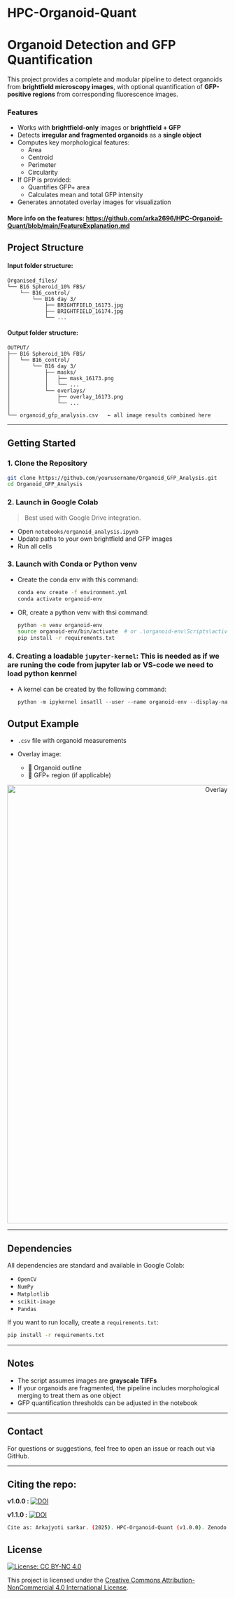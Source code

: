 # HPC-Organoid-Quant


# Organoid Detection and GFP Quantification

This project provides a complete and modular pipeline to detect organoids from **brightfield microscopy images**, with optional quantification of **GFP-positive regions** from corresponding fluorescence images.

### Features

- Works with **brightfield-only** images or **brightfield + GFP**
- Detects **irregular and fragmented organoids** as a **single object**
- Computes key morphological features:
  - Area
  - Centroid
  - Perimeter
  - Circularity
- If GFP is provided:
  - Quantifies GFP+ area
  - Calculates mean and total GFP intensity
- Generates annotated overlay images for visualization


#### More info on the features: https://github.com/arka2696/HPC-Organoid-Quant/blob/main/FeatureExplanation.md

## Project Structure

#### Input folder structure:
```
Organised_files/
└── B16 Spheroid_10% FBS/
    └── B16_control/
        └── B16 day 3/
            ├── BRIGHTFIELD_16173.jpg
            ├── BRIGHTFIELD_16174.jpg
            └── ...
````

#### Output folder structure:
```
OUTPUT/
├── B16 Spheroid_10% FBS/
│   └── B16_control/
│       └── B16 day 3/
│           ├── masks/
│           │   ├── mask_16173.png
│           │   └── ...
│           └── overlays/
│               ├── overlay_16173.png
│               └── ...
│
└── organoid_gfp_analysis.csv   ← all image results combined here
```
---

## Getting Started

### 1. Clone the Repository

```bash
git clone https://github.com/yourusername/Organoid_GFP_Analysis.git
cd Organoid_GFP_Analysis
````

### 2. Launch in Google Colab

> Best used with Google Drive integration.

* Open `notebooks/organoid_analysis.ipynb`
* Update paths to your own brightfield and GFP images
* Run all cells


### 3. Launch with Conda or Python venv

* Create the conda env with this command:
  ```bash
  conda env create -f environment.yml
  conda activate organoid-env
  ```
* OR, create a python venv with thsi command:
  ```bash
  python -m venv organoid-env
  source organoid-env/bin/activate  # or .\organoid-env\Scripts\activate on Windows
  pip install -r requirements.txt
  ```  

### 4. Creating a loadable `jupyter-kernel`: This is needed as if we are runing the code from jupyter lab or VS-code we need to load python kenrnel

* A kernel can be created by the following command:
  ```python
  python -m ipykernel insatll --user --name organoid-env --display-name "organoid-env"
  ```
  

## Output Example

* `.csv` file with organoid measurements
* Overlay image:

  * 🔵 Organoid outline
  * 🔴 GFP+ region (if applicable)

<p align="center">
  <img src="https://github.com/arka2696/HPC-Organoid-Quant/blob/main/Overlay-example.png" alt="Overlay Example" width="1000"/>
</p>

---

## Dependencies

All dependencies are standard and available in Google Colab:

* `OpenCV`
* `NumPy`
* `Matplotlib`
* `scikit-image`
* `Pandas`

If you want to run locally, create a `requirements.txt`:

```bash
pip install -r requirements.txt
```

---

## Notes

* The script assumes images are **grayscale TIFFs**
* If your organoids are fragmented, the pipeline includes morphological merging to treat them as one object
* GFP quantification thresholds can be adjusted in the notebook

---

## Contact

For questions or suggestions, feel free to open an issue or reach out via GitHub.

---

## Citing the repo:

**v1.0.0 :** [![DOI](https://zenodo.org/badge/DOI/10.5281/zenodo.15738206.svg)](https://doi.org/10.5281/zenodo.15738206)

**v1.1.0 :** [![DOI](https://zenodo.org/badge/DOI/10.5281/zenodo.15756056.svg)](https://doi.org/10.5281/zenodo.15756059)

```bash
Cite as: Arkajyoti sarkar. (2025). HPC-Organoid-Quant (v1.0.0). Zenodo. https://doi.org/10.5281/zenodo.15738206
```


## License

[![License: CC BY-NC 4.0](https://licensebuttons.net/l/by-nc/4.0/88x31.png)](https://creativecommons.org/licenses/by-nc/4.0/)

This project is licensed under the [Creative Commons Attribution-NonCommercial 4.0 International License](https://creativecommons.org/licenses/by-nc/4.0/).

